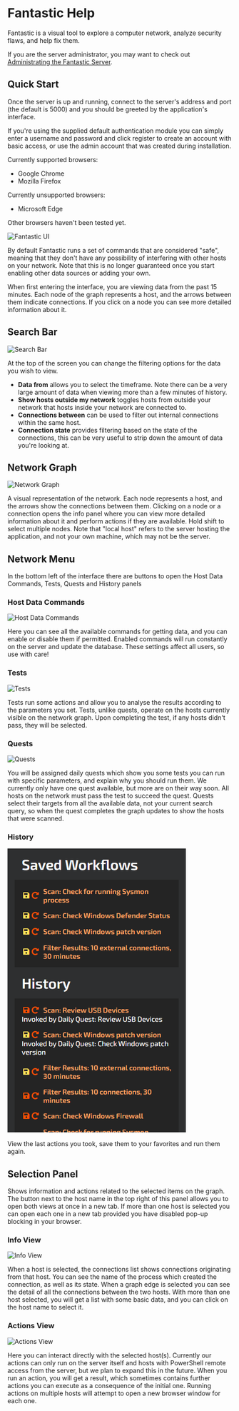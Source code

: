 # Fantastic Help

Fantastic is a visual tool to explore a computer network, analyze security flaws, and help fix them.

If you are the server administrator, you may want to check out [Administrating the Fantastic Server](server.md).

## Quick Start

Once the server is up and running, connect to the server's address and port (the default is 5000) and you should be greeted by the application's interface.

If you're using the supplied default authentication module you can simply enter a username and password and click register to create an account with basic access, or use the admin account that was created during installation.

Currently supported browsers:
  - Google Chrome
  - Mozilla Firefox

Currently unsupported browsers:
  - Microsoft Edge

Other browsers haven't been tested yet.

![Fantastic UI](images/fantastic-ui.png)

By default Fantastic runs a set of commands that are considered "safe", meaning that they don't have any possibility of interfering with other hosts on your network. Note that this is no longer guaranteed once you start enabling other data sources or adding your own.

When first entering the interface, you are viewing data from the past 15 minutes. Each node of the graph represents a host, and the arrows between them indicate connections. If you click on a node you can see more detailed information about it.

## Search Bar

![Search Bar](images/search.png)

At the top of the screen you can change the filtering options for the data you wish to view.

- **Data from** allows you to select the timeframe. Note there can be a very large amount of data when viewing more than a few minutes of history.
- **Show hosts outside my network** toggles hosts from outside your network that hosts inside your network are connected to.
- **Connections between** can be used to filter out internal connections within the same host.
- **Connection state** provides filtering based on the state of the connections, this can be very useful to strip down the amount of data you're looking at.

## Network Graph

![Network Graph](images/network-graph.png)

A visual representation of the network. Each node represents a host, and the arrows show the connections between them. Clicking on a node or a connection opens the info panel where you can view more detailed information about it and perform actions if they are available. Hold shift to select multiple nodes. Note that "local host" refers to the server hosting the application, and not your own machine, which may not be the server.

## Network Menu

In the bottom left of the interface there are buttons to open the Host Data Commands, Tests, Quests and History panels

### Host Data Commands

![Host Data Commands](images/commands.png)

Here you can see all the available commands for getting data, and you can enable or disable them if permitted. Enabled commands will run constantly on the server and update the database. These settings affect all users, so use with care!

### Tests

![Tests](images/tests.png)

Tests run some actions and allow you to analyse the results according to the parameters you set. Tests, unlike quests, operate on the hosts currently visible on the network graph. Upon completing the test, if any hosts didn't pass, they will be selected.

### Quests

![Quests](images/quests.png)

You will be assigned daily quests which show you some tests you can run with specific parameters, and explain why you should run them. We currently only have one quest available, but more are on their way soon. All hosts on the network must pass the test to succeed the quest. Quests select their targets from all the available data, not your current search query, so when the quest completes the graph updates to show the hosts that were scanned.

### History

![History](images/history.png)

View the last actions you took, save them to your favorites and run them again.

## Selection Panel

Shows information and actions related to the selected items on the graph. The button next to the host name in the top right of this panel allows you to open both views at once in a new tab. If more than one host is selected you can open each one in a new tab provided you have disabled pop-up blocking in your browser.

### Info View

![Info View](images/info.png)

When a host is selected, the connections list shows connections originating from that host. You can see the name of the process which created the connection, as well as its state. When a graph edge is selected you can see the detail of all the connections between the two hosts. With more than one host selected, you will get a list with some basic data, and you can click on the host name to select it.

### Actions View

![Actions View](images/actions.png)

Here you can interact directly with the selected host(s). Currently our actions can only run on the server itself and hosts with PowerShell remote access from the server, but we plan to expand this in the future. When you run an action, you will get a result, which sometimes contains further actions you can execute as a consequence of the initial one. Running actions on multiple hosts will attempt to open a new browser window for each one.
